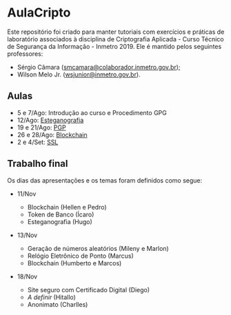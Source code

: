 # AulaCripto
Este repositório foi criado para manter tutoriais com exercícios e práticas de laboratório associados à disciplina de Criptografia Aplicada - Curso Técnico de Segurança da Informação - Inmetro 2019.
Ele é mantido pelos seguintes professores:
* Sérgio Câmara (smcamara@colaborador.inmetro.gov.br);
* Wilson Melo Jr. (wsjunior@inmetro.gov.br).

## Aulas

- 5 e 7/Ago: Introdução ao curso e Procedimento GPG
- 12/Ago: [Esteganografia](https://github.com/wsmelojr/aulacripto/tree/master/esteganografia)
- 19 e 21/Ago: [PGP](https://github.com/wsmelojr/aulacripto/tree/master/pgp)
- 26 e 28/Ago: [Blockchain](https://github.com/wsmelojr/aulacripto/tree/master/blockchain)
- 2 e 4/Set: [SSL](https://github.com/wsmelojr/aulacripto/tree/master/ssl)


## Trabalho final

Os dias das apresentações e os temas foram definidos como segue:

- 11/Nov   
  - Blockchain (Hellen e Pedro)  
  - Token de Banco (Ícaro)
  - Esteganografia (Hugo)

- 13/Nov
  - Geração de números aleatórios (Mileny e Marlon)
  - Relógio Eletrônico de Ponto (Marcus)
  - Blockchain (Humberto e Marcos)

- 18/Nov
  - Site seguro com Certificado Digital (Diego)
  - _A definir_ (Hitallo)
  - Anonimato (Charlles)
